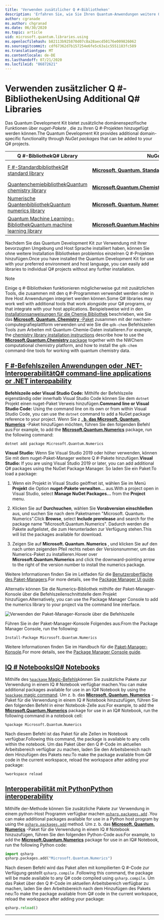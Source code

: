 ```yaml
---
title: 'Verwenden zusätzlicher Q #-Bibliotheken'
description: 'Erfahren Sie, wie Sie Ihren Quantum-Anwendungen weitere Q #-Bibliotheken hinzufügen.'
author: cgranade
ms.author: chgranad
ms.date: 06/30/2020
ms.topic: article
uid: microsoft.quantum.libraries.using
ms.openlocfilehash: b82113b925870d07c8a28aecd50176e009826062
ms.sourcegitcommit: cdf67362d7b157254e6fe5c63a1c5551183fc589
ms.translationtype: MT
ms.contentlocale: de-DE
ms.lasthandoff: 07/21/2020
ms.locfileid: "86872621"
---
```

# <a name="using-additional-q-libraries"></a><span data-ttu-id="92825-103">Verwenden zusätzlicher Q #-Bibliotheken</span><span class="sxs-lookup"><span data-stu-id="92825-103">Using Additional Q# Libraries</span></span>

<span data-ttu-id="92825-104">Das Quantum Development Kit bietet zusätzliche domänenspezifische Funktionen über _nuget-Pakete_ , die zu Ihren Q #-Projekten hinzugefügt werden können.</span><span class="sxs-lookup"><span data-stu-id="92825-104">The Quantum Development Kit provides additional domain-specific functionality through _NuGet packages_ that can be added to your Q# projects.</span></span>

| <span data-ttu-id="92825-105">Q #-Bibliothek</span><span class="sxs-lookup"><span data-stu-id="92825-105">Q# Library</span></span>  | <span data-ttu-id="92825-106">NuGet-Paket</span><span class="sxs-lookup"><span data-stu-id="92825-106">NuGet package</span></span> | <span data-ttu-id="92825-107">Hinweise</span><span class="sxs-lookup"><span data-stu-id="92825-107">Notes</span></span> |
|---------|---------|--------|
| [<span data-ttu-id="92825-108">F #-Standardbibliothek</span><span class="sxs-lookup"><span data-stu-id="92825-108">Q# standard library</span></span>](xref:microsoft.quantum.libraries.standard.intro) | [<span data-ttu-id="92825-109">**Microsoft. Quantum. Standard**</span><span class="sxs-lookup"><span data-stu-id="92825-109">**Microsoft.Quantum.Standard**</span></span>](https://www.nuget.org/packages/Microsoft.Quantum.Standard) | <span data-ttu-id="92825-110">Standardmäßig inbegriffen</span><span class="sxs-lookup"><span data-stu-id="92825-110">Included by default</span></span> |
| [<span data-ttu-id="92825-111">Quantenchemiebibliothek</span><span class="sxs-lookup"><span data-stu-id="92825-111">Quantum chemistry library</span></span>](xref:microsoft.quantum.chemistry.concepts.intro) | [<span data-ttu-id="92825-112">**Microsoft.Quantum.Chemistry**</span><span class="sxs-lookup"><span data-stu-id="92825-112">**Microsoft.Quantum.Chemistry**</span></span>](https://www.nuget.org/packages/Microsoft.Quantum.Chemistry) | |
| [<span data-ttu-id="92825-113">Numerische Quantenbibliothek</span><span class="sxs-lookup"><span data-stu-id="92825-113">Quantum numerics library</span></span>](xref:microsoft.quantum.numerics.intro) | [<span data-ttu-id="92825-114">**Microsoft. Quantum. Numerics**</span><span class="sxs-lookup"><span data-stu-id="92825-114">**Microsoft.Quantum.Numerics**</span></span>](https://www.nuget.org/packages/Microsoft.Quantum.Numerics) | |
| [<span data-ttu-id="92825-115">Quantum Machine Learning-Bibliothek</span><span class="sxs-lookup"><span data-stu-id="92825-115">Quantum machine learning library</span></span>](xref:microsoft.quantum.libraries.machine-learning.intro) | [<span data-ttu-id="92825-116">**Microsoft.Quantum.MachineLearning**</span><span class="sxs-lookup"><span data-stu-id="92825-116">**Microsoft.Quantum.MachineLearning**</span></span>](https://www.nuget.org/packages/Microsoft.Quantum.MachineLearning) | |

<span data-ttu-id="92825-117">Nachdem Sie das Quantum Development Kit zur Verwendung mit Ihrer bevorzugten Umgebung und Host Sprache installiert haben, können Sie ohne weitere Installation Bibliotheken problemlos einzelnen Q #-Projekten hinzufügen.</span><span class="sxs-lookup"><span data-stu-id="92825-117">Once you have installed the Quantum Development Kit for use with your preferred environment and host language, you can easily add libraries to individual Q# projects without any further installation.</span></span>

> [!NOTE]
> <span data-ttu-id="92825-118">Einige q #-Bibliotheken funktionieren möglicherweise gut mit zusätzlichen Tools, die zusammen mit den q #-Programmen verwendet werden oder in Ihre Host Anwendungen integriert werden können.</span><span class="sxs-lookup"><span data-stu-id="92825-118">Some Q# libraries may work well with additional tools that work alongside your Q# programs, or that integrate with your host applications.</span></span>
> <span data-ttu-id="92825-119">Beispielsweise wird in den [Installationsanweisungen für die Chemie Bibliothek](xref:microsoft.quantum.chemistry.concepts.installation) beschrieben, wie Sie das [ **Microsoft. Quantum. Chemistry** -Paket](https://www.nuget.org/packages/Microsoft.Quantum.Chemistry) zusammen mit der nwchem-computegrafieplattform verwenden und wie Sie die `qdk-chem` Befehlszeilen Tools zum Arbeiten mit Quantum-Chemie-Daten installieren.</span><span class="sxs-lookup"><span data-stu-id="92825-119">For example, the [chemistry library installation instructions](xref:microsoft.quantum.chemistry.concepts.installation) describe how to use the [**Microsoft.Quantum.Chemistry** package](https://www.nuget.org/packages/Microsoft.Quantum.Chemistry) together with the NWChem computational chemistry platform, and how to install the `qdk-chem` command-line tools for working with quantum chemistry data.</span></span>

## <a name="q-command-line-applications-or-net-interopability"></a>[<span data-ttu-id="92825-120">F #-Befehlszeilen Anwendungen oder .NET-Interoperabilität</span><span class="sxs-lookup"><span data-stu-id="92825-120">Q# command-line applications or .NET interopability</span></span>](#tab/tabid-csproj)

<span data-ttu-id="92825-121">**Befehlszeile oder Visual Studio Code:** Mithilfe der Befehlszeile eigenständig oder innerhalb Visual Studio Code können Sie dem `dotnet` Projekt einen nuget-Paket Verweis hinzufügen.</span><span class="sxs-lookup"><span data-stu-id="92825-121">**Command line or Visual Studio Code:** Using the command line on its own or from within Visual Studio Code, you can use the `dotnet` command to add a NuGet package reference to your project.</span></span>
<span data-ttu-id="92825-122">Wenn Sie z [**. b. das Microsoft. Quantum. Numerics**](https://www.nuget.org/packages/Microsoft.Quantum.Numerics) -Paket hinzufügen möchten, führen Sie den folgenden Befehl aus:</span><span class="sxs-lookup"><span data-stu-id="92825-122">For example, to add the [**Microsoft.Quantum.Numerics**](https://www.nuget.org/packages/Microsoft.Quantum.Numerics) package, run the following command:</span></span>

```dotnetcli
dotnet add package Microsoft.Quantum.Numerics
```

<span data-ttu-id="92825-123">**Visual Studio:** Wenn Sie Visual Studio 2019 oder höher verwenden, können Sie mit dem nuget-Paket-Manager weitere Q #-Pakete hinzufügen.</span><span class="sxs-lookup"><span data-stu-id="92825-123">**Visual Studio:** If you are using Visual Studio 2019 or later, you can add additional Q# packages using the NuGet Package Manager.</span></span>
<span data-ttu-id="92825-124">So laden Sie ein Paket:</span><span class="sxs-lookup"><span data-stu-id="92825-124">To load a package:</span></span> 
1. <span data-ttu-id="92825-125">Wenn ein Projekt in Visual Studio geöffnet ist, wählen Sie im Menü **Projekt** die Option **nuget-Pakete verwalten...** aus.</span><span class="sxs-lookup"><span data-stu-id="92825-125">With a project open in Visual Studio, select **Manage NuGet Packages...** from the **Project** menu.</span></span>

2. <span data-ttu-id="92825-126">Klicken Sie auf **Durchsuchen**, wählen Sie **Vorabversion einschließen** aus, und suchen Sie nach dem Paketnamen "Microsoft. Quantum. Numerics".</span><span class="sxs-lookup"><span data-stu-id="92825-126">Click **Browse**, select **Include prerelease** and search for the package name "Microsoft.Quantum.Numerics".</span></span> <span data-ttu-id="92825-127">Dadurch werden die Pakete aufgelistet, die zum Herunterladen zur Verfügung stehen.</span><span class="sxs-lookup"><span data-stu-id="92825-127">This will list the packages available for download.</span></span>

3. <span data-ttu-id="92825-128">Zeigen Sie auf **Microsoft. Quantum. Numerics** , und klicken Sie auf den nach unten zeigenden Pfeil rechts neben der Versionsnummer, um das Numerics-Paket zu installieren.</span><span class="sxs-lookup"><span data-stu-id="92825-128">Hover over **Microsoft.Quantum.Numerics** and click the downward-pointing arrow to the right of the version number to install the numerics package.</span></span>

<span data-ttu-id="92825-129">Weitere Informationen finden Sie im Leitfaden für die [Benutzeroberfläche des Paket-Managers](https://docs.microsoft.com/nuget/tools/package-manager-ui).</span><span class="sxs-lookup"><span data-stu-id="92825-129">For more details, see the [Package Manager UI guide](https://docs.microsoft.com/nuget/tools/package-manager-ui).</span></span>

<span data-ttu-id="92825-130">Alternativ können Sie die Numerics-Bibliothek mithilfe der Paket-Manager-Konsole über die Befehlszeilenschnittstelle dem Projekt hinzufügen.</span><span class="sxs-lookup"><span data-stu-id="92825-130">Alternatively, you can use the Package Manager Console to add the numerics library to your project via the command line interface.</span></span>

![Verwenden der Paket-Manager-Konsole über die Befehlszeile](~/media/vs2017-nuget-console-menu.png)

<span data-ttu-id="92825-132">Führen Sie in der Paket-Manager-Konsole Folgendes aus:</span><span class="sxs-lookup"><span data-stu-id="92825-132">From the Package Manager Console, run the following:</span></span>

```
Install-Package Microsoft.Quantum.Numerics
```

<span data-ttu-id="92825-133">Weitere Informationen finden Sie im Handbuch für die [Paket-Manager-Konsole](https://docs.microsoft.com/nuget/tools/package-manager-console).</span><span class="sxs-lookup"><span data-stu-id="92825-133">For more details, see the [Package Manager Console guide](https://docs.microsoft.com/nuget/tools/package-manager-console).</span></span>

## <a name="iq-notebooks"></a>[<span data-ttu-id="92825-134">IQ # Notebooks</span><span class="sxs-lookup"><span data-stu-id="92825-134">IQ# Notebooks</span></span>](#tab/tabid-notebook)

<span data-ttu-id="92825-135">Mithilfe des [ `%package` Magic-Befehls](xref:microsoft.quantum.iqsharp.magic-ref.package)können Sie zusätzliche Pakete zur Verwendung in einem IQ # Notebook verfügbar machen.</span><span class="sxs-lookup"><span data-stu-id="92825-135">You can make additional packages available for use in an IQ# Notebook by using the [`%package` magic command](xref:microsoft.quantum.iqsharp.magic-ref.package).</span></span>
<span data-ttu-id="92825-136">Um z. b. das [**Microsoft. Quantum. Numerics**](https://www.nuget.org/packages/Microsoft.Quantum.Numerics) -Paket für die Verwendung in einem IQ # Notebook hinzuzufügen, führen Sie den folgenden Befehl in einer Notebook-Zelle aus:</span><span class="sxs-lookup"><span data-stu-id="92825-136">For example, to add the [**Microsoft.Quantum.Numerics**](https://www.nuget.org/packages/Microsoft.Quantum.Numerics) package for use in an IQ# Notebook, run the following command in a notebook cell:</span></span>

```
%package Microsoft.Quantum.Numerics
```

<span data-ttu-id="92825-137">Nach diesem Befehl ist das Paket für alle Zellen im Notebook verfügbar.</span><span class="sxs-lookup"><span data-stu-id="92825-137">Following this command, the package is available to any cells within the notebook.</span></span>
<span data-ttu-id="92825-138">Um das Paket über den Q #-Code im aktuellen Arbeitsbereich verfügbar zu machen, laden Sie den Arbeitsbereich nach dem Hinzufügen des Pakets neu:</span><span class="sxs-lookup"><span data-stu-id="92825-138">To make the package available from Q# code in the current workspace, reload the workspace after adding your package:</span></span>

```
%workspace reload
```

## <a name="python-interoperability"></a>[<span data-ttu-id="92825-139">Interoperabilität mit Python</span><span class="sxs-lookup"><span data-stu-id="92825-139">Python interoperability</span></span>](#tab/tabid-python)


<span data-ttu-id="92825-140">Mithilfe der-Methode können Sie zusätzliche Pakete zur Verwendung in einem python-Host Programm verfügbar machen [`qsharp.packages.add`](https://docs.microsoft.com/python/qsharp/qsharp.packages.packages) .</span><span class="sxs-lookup"><span data-stu-id="92825-140">You can make additional packages available for use in a Python host program by using the [`qsharp.packages.add`](https://docs.microsoft.com/python/qsharp/qsharp.packages.packages) method.</span></span>
<span data-ttu-id="92825-141">Um z. b. das [**Microsoft. Quantum. Numerics**](https://www.nuget.org/packages/Microsoft.Quantum.Numerics) -Paket für die Verwendung in einem IQ # Notebook hinzuzufügen, führen Sie den folgenden Python-Code aus:</span><span class="sxs-lookup"><span data-stu-id="92825-141">For example, to add the [**Microsoft.Quantum.Numerics**](https://www.nuget.org/packages/Microsoft.Quantum.Numerics) package for use in an IQ# Notebook, run the following Python code:</span></span>

```python
import qsharp
qsharp.packages.add("Microsoft.Quantum.Numerics")
```

<span data-ttu-id="92825-142">Nach diesem Befehl wird das Paket allen mit kompilierten Q #-Code zur Verfügung gestellt `qsharp.compile` .</span><span class="sxs-lookup"><span data-stu-id="92825-142">Following this command, the package will be made available to any Q# code compiled using `qsharp.compile`.</span></span>
<span data-ttu-id="92825-143">Um das Paket über den Q #-Code im aktuellen Arbeitsbereich verfügbar zu machen, laden Sie den Arbeitsbereich nach dem Hinzufügen des Pakets neu:</span><span class="sxs-lookup"><span data-stu-id="92825-143">To make the package available from Q# code in the current workspace, reload the workspace after adding your package:</span></span>

```python
qsharp.reload()
```

***
